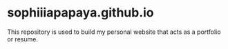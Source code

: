 # sophiiiapapaya.github.io
This repository is used to build my personal website that acts as a portfolio or resume.
